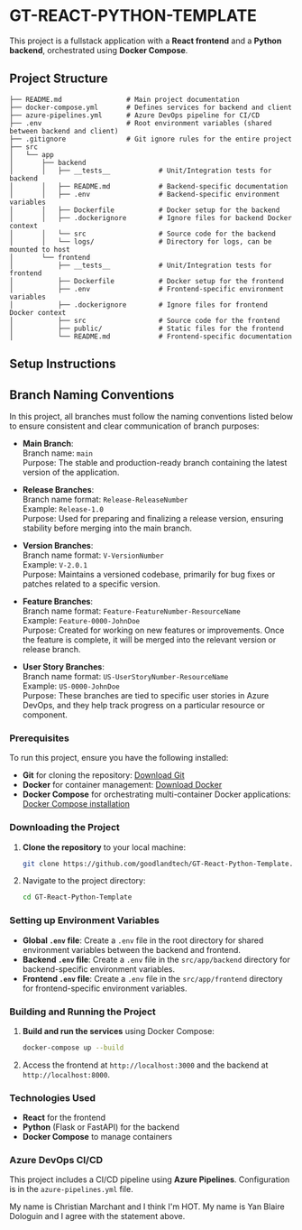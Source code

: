 
# GT-REACT-PYTHON-TEMPLATE

This project is a fullstack application with a **React frontend** and a **Python backend**, orchestrated using **Docker Compose**.

## Project Structure

```
├── README.md                # Main project documentation
├── docker-compose.yml       # Defines services for backend and client
├── azure-pipelines.yml      # Azure DevOps pipeline for CI/CD
├── .env                     # Root environment variables (shared between backend and client)
├── .gitignore               # Git ignore rules for the entire project
├── src
│   └── app
│       ├── backend
│       │   ├── __tests__            # Unit/Integration tests for backend
│       │   ├── README.md            # Backend-specific documentation
│       │   ├── .env                 # Backend-specific environment variables
│       │   ├── Dockerfile           # Docker setup for the backend
│       │   ├── .dockerignore        # Ignore files for backend Docker context
│       │   └── src                  # Source code for the backend
│       │   └── logs/                # Directory for logs, can be mounted to host
│       └── frontend
│           ├── __tests__            # Unit/Integration tests for frontend
│           ├── Dockerfile           # Docker setup for the frontend
│           ├── .env                 # Frontend-specific environment variables
│           ├── .dockerignore        # Ignore files for frontend Docker context
│           ├── src                  # Source code for the frontend
│           ├── public/              # Static files for the frontend
│           └── README.md            # Frontend-specific documentation
```

## Setup Instructions

## Branch Naming Conventions

In this project, all branches must follow the naming conventions listed below to ensure consistent and clear communication of branch purposes:

- **Main Branch**:  
  Branch name: `main`  
  Purpose: The stable and production-ready branch containing the latest version of the application.

- **Release Branches**:  
  Branch name format: `Release-ReleaseNumber`  
  Example: `Release-1.0`  
  Purpose: Used for preparing and finalizing a release version, ensuring stability before merging into the main branch.

- **Version Branches**:  
  Branch name format: `V-VersionNumber`  
  Example: `V-2.0.1`  
  Purpose: Maintains a versioned codebase, primarily for bug fixes or patches related to a specific version.

- **Feature Branches**:  
  Branch name format: `Feature-FeatureNumber-ResourceName`  
  Example: `Feature-0000-JohnDoe`  
  Purpose: Created for working on new features or improvements. Once the feature is complete, it will be merged into the relevant version or release branch.

- **User Story Branches**:  
  Branch name format: `US-UserStoryNumber-ResourceName`  
  Example: `US-0000-JohnDoe`  
  Purpose: These branches are tied to specific user stories in Azure DevOps, and they help track progress on a particular resource or component.


### Prerequisites

To run this project, ensure you have the following installed:

- **Git** for cloning the repository: [Download Git](https://git-scm.com/downloads)
- **Docker** for container management: [Download Docker](https://www.docker.com/get-started)
- **Docker Compose** for orchestrating multi-container Docker applications: [Docker Compose installation](https://docs.docker.com/compose/install/)

### Downloading the Project

1. **Clone the repository** to your local machine:
   ```bash
   git clone https://github.com/goodlandtech/GT-React-Python-Template.git
   ```

2. Navigate to the project directory:
   ```bash
   cd GT-React-Python-Template
   ```

### Setting up Environment Variables

- **Global `.env` file**: Create a `.env` file in the root directory for shared environment variables between the backend and frontend.
- **Backend `.env` file**: Create a `.env` file in the `src/app/backend` directory for backend-specific environment variables.
- **Frontend `.env` file**: Create a `.env` file in the `src/app/frontend` directory for frontend-specific environment variables.

### Building and Running the Project

1. **Build and run the services** using Docker Compose:
   ```bash
   docker-compose up --build
   ```

2. Access the frontend at `http://localhost:3000` and the backend at `http://localhost:8000`.

### Technologies Used

- **React** for the frontend
- **Python** (Flask or FastAPI) for the backend
- **Docker Compose** to manage containers

### Azure DevOps CI/CD

This project includes a CI/CD pipeline using **Azure Pipelines**. Configuration is in the `azure-pipelines.yml` file.

My name is Christian Marchant and I think I'm HOT.
My name is Yan Blaire Dologuin and I agree with the statement above.